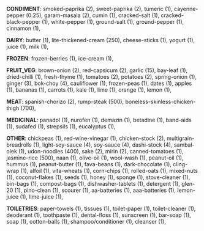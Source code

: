 
**CONDIMENT**:
smoked-paprika (2), 
sweet-paprika (2), 
tumeric (1), 
cayenne-pepper (0.25), 
garam-masala (2), 
cumin (1), 
cracked-salt (1), 
cracked-black-pepper (1), 
white-pepper (1), 
ground-salt (1), 
ground-pepper (1), 
cinnamon (1), 

**DAIRY**:
butter (1), 
lite-thickened-cream (250), 
cheese-sticks (1), 
yogurt (1), 
juice (1), 
milk (1), 

**FROZEN**:
frozen-berries (1), 
ice-cream (1), 

**FRUIT_VEG**:
brown-onion (2), 
red-capsicum (2), 
garlic (15), 
bay-leaf (1), 
dried-chilli (1), 
fresh-thyme (1), 
tomatoes (2), 
potatoes (2), 
spring-onion (1), 
ginger (3), 
bok-choy (4), 
cauliflower (1), 
frozen-peas (1), 
dates (1), 
apples (1), 
bananas (1), 
carrots (1), 
kale (1), 
lime (1), 
orange (1), 
lemon (1), 

**MEAT**:
spanish-chorizo (2), 
rump-steak (500), 
boneless-skinless-chicken-thigh (700), 

**MEDICINAL**:
panadol (1), 
nurofen (1), 
demazin (1), 
betadine (1), 
band-aids (1), 
sudafed (1), 
strepsils (1), 
eucalyptus (1), 

**OTHER**:
chickpeas (1), 
red-wine-vinegar (1), 
chicken-stock (2), 
multigrain-breadrolls (1), 
light-soy-sauce (4), 
soy-sauce (4), 
dashi-stock (4), 
sambal-olek (1), 
udon-noodles (400), 
sake (2), 
mirin (2), 
canned-tomatoes (1), 
jasmine-rice (500), 
naan (1), 
olive-oil (1), 
wool-wash (1), 
peanut-oil (1), 
hummus (1), 
peanut-butter (1), 
fava-beans (1), 
dark-chocolate (1), 
cling-wrap (1), 
alfoil (1), 
vita-wheats (1), 
corn-chips (1), 
rolled-oats (1), 
mixed-nuts (1), 
coconut-flakes (1), 
seeds (1), 
honey (1), 
sponge (1), 
stove-cleaner (1), 
bin-bags (1), 
compost-bags (1), 
dishwasher-tablets (1), 
detergent (1), 
glen-20 (1), 
pino-clean (1), 
scourer (1), 
aa-batteries (1), 
aaa-batteries (1), 
lemon-juice (1), 
lime-juice (1), 

**TOILETRIES**:
paper-towels (1), 
tissues (1), 
toilet-paper (1), 
toilet-cleaner (1), 
deoderant (1), 
toothpaste (1), 
dental-floss (1), 
sunscreen (1), 
bar-soap (1), 
soap (1), 
cotton-balls (1), 
shampoo/conditioner (1), 
cleanser (1), 

